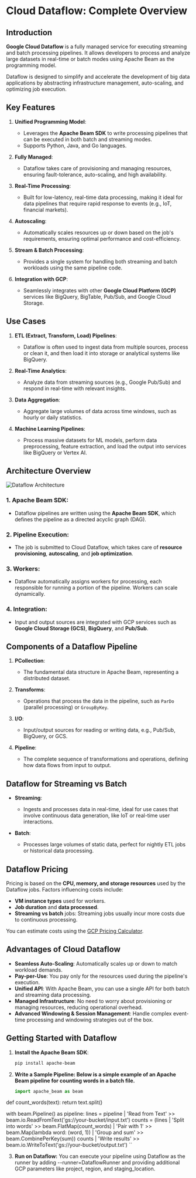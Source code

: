 # Cloud Dataflow: Complete Overview

## Introduction
**Google Cloud Dataflow** is a fully managed service for executing streaming and batch processing pipelines. It allows developers to process and analyze large datasets in real-time or batch modes using Apache Beam as the programming model.

Dataflow is designed to simplify and accelerate the development of big data applications by abstracting infrastructure management, auto-scaling, and optimizing job execution.

## Key Features
1. **Unified Programming Model**: 
   - Leverages the **Apache Beam SDK** to write processing pipelines that can be executed in both batch and streaming modes.
   - Supports Python, Java, and Go languages.
   
2. **Fully Managed**:
   - Dataflow takes care of provisioning and managing resources, ensuring fault-tolerance, auto-scaling, and high availability.
   
3. **Real-Time Processing**:
   - Built for low-latency, real-time data processing, making it ideal for data pipelines that require rapid response to events (e.g., IoT, financial markets).

4. **Autoscaling**:
   - Automatically scales resources up or down based on the job's requirements, ensuring optimal performance and cost-efficiency.
   
5. **Stream & Batch Processing**:
   - Provides a single system for handling both streaming and batch workloads using the same pipeline code.

6. **Integration with GCP**:
   - Seamlessly integrates with other **Google Cloud Platform (GCP)** services like BigQuery, BigTable, Pub/Sub, and Google Cloud Storage.

## Use Cases
1. **ETL (Extract, Transform, Load) Pipelines**:
   - Dataflow is often used to ingest data from multiple sources, process or clean it, and then load it into storage or analytical systems like BigQuery.

2. **Real-Time Analytics**:
   - Analyze data from streaming sources (e.g., Google Pub/Sub) and respond in real-time with relevant insights.
   
3. **Data Aggregation**:
   - Aggregate large volumes of data across time windows, such as hourly or daily statistics.

4. **Machine Learning Pipelines**:
   - Process massive datasets for ML models, perform data preprocessing, feature extraction, and load the output into services like BigQuery or Vertex AI.

## Architecture Overview

![Dataflow Architecture](https://cloud.google.com/images/products/flow.png)

### 1. **Apache Beam SDK**:
   - Dataflow pipelines are written using the **Apache Beam SDK**, which defines the pipeline as a directed acyclic graph (DAG). 

### 2. **Pipeline Execution**:
   - The job is submitted to Cloud Dataflow, which takes care of **resource provisioning**, **autoscaling**, and **job optimization**.
   
### 3. **Workers**:
   - Dataflow automatically assigns workers for processing, each responsible for running a portion of the pipeline. Workers can scale dynamically.

### 4. **Integration**:
   - Input and output sources are integrated with GCP services such as **Google Cloud Storage (GCS)**, **BigQuery**, and **Pub/Sub**.

## Components of a Dataflow Pipeline
1. **PCollection**:
   - The fundamental data structure in Apache Beam, representing a distributed dataset.
   
2. **Transforms**:
   - Operations that process the data in the pipeline, such as `ParDo` (parallel processing) or `GroupByKey`.
   
3. **I/O**:
   - Input/output sources for reading or writing data, e.g., Pub/Sub, BigQuery, or GCS.
   
4. **Pipeline**:
   - The complete sequence of transformations and operations, defining how data flows from input to output.

## Dataflow for Streaming vs Batch
- **Streaming**:
  - Ingests and processes data in real-time, ideal for use cases that involve continuous data generation, like IoT or real-time user interactions.
  
- **Batch**:
  - Processes large volumes of static data, perfect for nightly ETL jobs or historical data processing.

## Dataflow Pricing
Pricing is based on the **CPU, memory, and storage resources** used by the Dataflow jobs. Factors influencing costs include:
- **VM instance types** used for workers.
- **Job duration** and **data processed**.
- **Streaming vs batch** jobs: Streaming jobs usually incur more costs due to continuous processing.
  
You can estimate costs using the [GCP Pricing Calculator](https://cloud.google.com/products/calculator).

## Advantages of Cloud Dataflow
- **Seamless Auto-Scaling**: Automatically scales up or down to match workload demands.
- **Pay-per-Use**: You pay only for the resources used during the pipeline's execution.
- **Unified API**: With Apache Beam, you can use a single API for both batch and streaming data processing.
- **Managed Infrastructure**: No need to worry about provisioning or managing resources, reducing operational overhead.
- **Advanced Windowing & Session Management**: Handle complex event-time processing and windowing strategies out of the box.

## Getting Started with Dataflow
1. **Install the Apache Beam SDK**:
   ```bash
   pip install apache-beam

   ```

2. **Write a Sample Pipeline: Below is a simple example of an Apache Beam pipeline for counting words in a batch file.**

   ```python
   import apache_beam as beam

def count_words(text):
    return text.split()

with beam.Pipeline() as pipeline:
    lines = pipeline | 'Read from Text' >> beam.io.ReadFromText('gs://your-bucket/input.txt')
    counts = (lines
              | 'Split into words' >> beam.FlatMap(count_words)
              | 'Pair with 1' >> beam.Map(lambda word: (word, 1))
              | 'Group and sum' >> beam.CombinePerKey(sum))
    counts | 'Write results' >> beam.io.WriteToText('gs://your-bucket/output.txt')
``

3. **Run on Dataflow:** You can execute your pipeline using Dataflow as the runner by adding --runner=DataflowRunner and providing additional GCP parameters like project, region, and staging_location.
   
